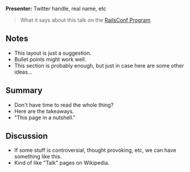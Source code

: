 **Presenter:** Twitter handle, real name, etc

> What it says about this talk on the [RailsConf Program](http://railsconf2012.com/sessions)

## Notes

* This layout is just a suggestion.
* Bullet points might work well.
* This section is probably enough, but just in case here are some other ideas...

## Summary

* Don't have time to read the whole thing?
* Here are the takeaways.
* "This page in a nutshell."

## Discussion

* If some stuff is controversial, thought provoking, etc, we can have something like this.
* Kind of like "Talk" pages on Wikipedia.